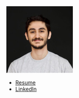 <img width=175 src="./portrait.jpg" alt="Portrait of Ali Al Zein">

- [Resume](https://docs.google.com/document/d/14nFjsjWh0EQQ-OZkGmgNOu2yaEeyCaxZ6Y0vOGlkJIQ/export?format=pdf) 
- [LinkedIn](https://linkedin.com/in/alielzei)
